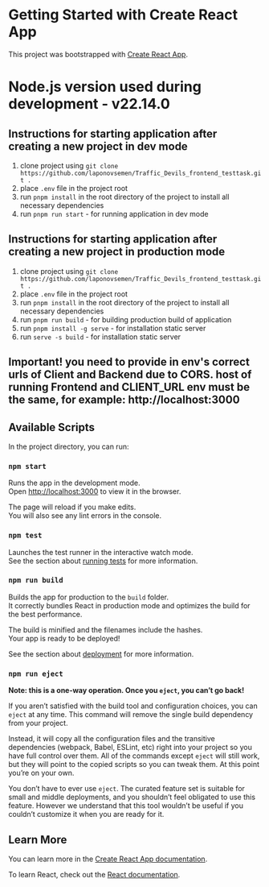 # Getting Started with Create React App

This project was bootstrapped with [Create React App](https://github.com/facebook/create-react-app).

# Node.js version used during development - v22.14.0

## Instructions for starting application after creating a new project in dev mode
1. clone project using
   ```git clone https://github.com/laponovsemen/Traffic_Devils_frontend_testtask.git .```
2. place ```.env``` file in the project root
3. run `pnpm install` in the root directory of the project to install all necessary dependencies
4. run `pnpm run start` - for running application in dev mode

## Instructions for starting application after creating a new project in production mode
1. clone project using
   ```git clone https://github.com/laponovsemen/Traffic_Devils_frontend_testtask.git .```
2. place ```.env``` file in the project root
3. run `pnpm install` in the root directory of the project to install all necessary dependencies
4. run `pnpm run build` - for building production build of application
5. run `pnpm install -g serve` - for installation static server
6. run `serve -s build` - for installation static server

## Important! you need to provide in env's correct urls of Client and Backend due to CORS. host of running Frontend and CLIENT_URL env must be the same, for example: http://localhost:3000

## Available Scripts

In the project directory, you can run:

### `npm start`

Runs the app in the development mode.\
Open [http://localhost:3000](http://localhost:3000) to view it in the browser.

The page will reload if you make edits.\
You will also see any lint errors in the console.

### `npm test`

Launches the test runner in the interactive watch mode.\
See the section about [running tests](https://facebook.github.io/create-react-app/docs/running-tests) for more information.

### `npm run build`

Builds the app for production to the `build` folder.\
It correctly bundles React in production mode and optimizes the build for the best performance.

The build is minified and the filenames include the hashes.\
Your app is ready to be deployed!

See the section about [deployment](https://facebook.github.io/create-react-app/docs/deployment) for more information.

### `npm run eject`

**Note: this is a one-way operation. Once you `eject`, you can’t go back!**

If you aren’t satisfied with the build tool and configuration choices, you can `eject` at any time. This command will remove the single build dependency from your project.

Instead, it will copy all the configuration files and the transitive dependencies (webpack, Babel, ESLint, etc) right into your project so you have full control over them. All of the commands except `eject` will still work, but they will point to the copied scripts so you can tweak them. At this point you’re on your own.

You don’t have to ever use `eject`. The curated feature set is suitable for small and middle deployments, and you shouldn’t feel obligated to use this feature. However we understand that this tool wouldn’t be useful if you couldn’t customize it when you are ready for it.

## Learn More

You can learn more in the [Create React App documentation](https://facebook.github.io/create-react-app/docs/getting-started).

To learn React, check out the [React documentation](https://reactjs.org/).
